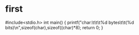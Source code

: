 # first
#include<stdio.h>
int main()
{
printf("char:\t\t\t%d bytes\t\t(%d bits)\n",sizeof(char),sizeof((char)*8);
return 0;
}
